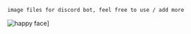  ```sh # attachmentimages
image files for discord bot, feel free to use / add more
``` 

![happy face](https://image.flaticon.com/icons/png/512/42/42829.png)] 

